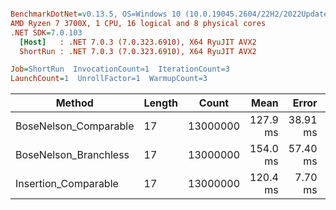``` ini

BenchmarkDotNet=v0.13.5, OS=Windows 10 (10.0.19045.2604/22H2/2022Update)
AMD Ryzen 7 3700X, 1 CPU, 16 logical and 8 physical cores
.NET SDK=7.0.103
  [Host]   : .NET 7.0.3 (7.0.323.6910), X64 RyuJIT AVX2
  ShortRun : .NET 7.0.3 (7.0.323.6910), X64 RyuJIT AVX2

Job=ShortRun  InvocationCount=1  IterationCount=3  
LaunchCount=1  UnrollFactor=1  WarmupCount=3  

```
|                Method | Length |    Count |     Mean |    Error |  StdDev |
|---------------------- |------- |--------- |---------:|---------:|--------:|
| BoseNelson_Comparable |     17 | 13000000 | 127.9 ms | 38.91 ms | 2.13 ms |
| BoseNelson_Branchless |     17 | 13000000 | 154.0 ms | 57.40 ms | 3.15 ms |
|  Insertion_Comparable |     17 | 13000000 | 120.4 ms |  7.70 ms | 0.42 ms |

